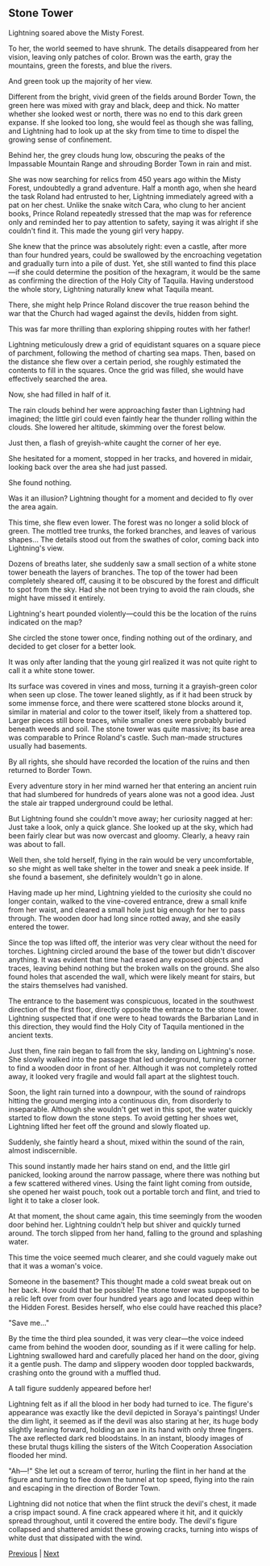 ## Stone Tower
Lightning soared above the Misty Forest.

To her, the world seemed to have shrunk. The details disappeared from her vision, leaving only patches of color. Brown was the earth, gray the mountains, green the forests, and blue the rivers.

And green took up the majority of her view.

Different from the bright, vivid green of the fields around Border Town, the green here was mixed with gray and black, deep and thick. No matter whether she looked west or north, there was no end to this dark green expanse. If she looked too long, she would feel as though she was falling, and Lightning had to look up at the sky from time to time to dispel the growing sense of confinement.

Behind her, the grey clouds hung low, obscuring the peaks of the Impassable Mountain Range and shrouding Border Town in rain and mist.

She was now searching for relics from 450 years ago within the Misty Forest, undoubtedly a grand adventure. Half a month ago, when she heard the task Roland had entrusted to her, Lightning immediately agreed with a pat on her chest. Unlike the snake witch Cara, who clung to her ancient books, Prince Roland repeatedly stressed that the map was for reference only and reminded her to pay attention to safety, saying it was alright if she couldn't find it. This made the young girl very happy.

She knew that the prince was absolutely right: even a castle, after more than four hundred years, could be swallowed by the encroaching vegetation and gradually turn into a pile of dust. Yet, she still wanted to find this place—if she could determine the position of the hexagram, it would be the same as confirming the direction of the Holy City of Taquila. Having understood the whole story, Lightning naturally knew what Taquila meant.

There, she might help Prince Roland discover the true reason behind the war that the Church had waged against the devils, hidden from sight.

This was far more thrilling than exploring shipping routes with her father!



Lightning meticulously drew a grid of equidistant squares on a square piece of parchment, following the method of charting sea maps. Then, based on the distance she flew over a certain period, she roughly estimated the contents to fill in the squares. Once the grid was filled, she would have effectively searched the area.



Now, she had filled in half of it.



The rain clouds behind her were approaching faster than Lightning had imagined; the little girl could even faintly hear the thunder rolling within the clouds. She lowered her altitude, skimming over the forest below.



Just then, a flash of greyish-white caught the corner of her eye.



She hesitated for a moment, stopped in her tracks, and hovered in midair, looking back over the area she had just passed.



She found nothing.



Was it an illusion? Lightning thought for a moment and decided to fly over the area again.



This time, she flew even lower. The forest was no longer a solid block of green. The mottled tree trunks, the forked branches, and leaves of various shapes... The details stood out from the swathes of color, coming back into Lightning's view.



Dozens of breaths later, she suddenly saw a small section of a white stone tower beneath the layers of branches. The top of the tower had been completely sheared off, causing it to be obscured by the forest and difficult to spot from the sky. Had she not been trying to avoid the rain clouds, she might have missed it entirely.



Lightning's heart pounded violently—could this be the location of the ruins indicated on the map?



She circled the stone tower once, finding nothing out of the ordinary, and decided to get closer for a better look.



It was only after landing that the young girl realized it was not quite right to call it a white stone tower.



Its surface was covered in vines and moss, turning it a grayish-green color when seen up close. The tower leaned slightly, as if it had been struck by some immense force, and there were scattered stone blocks around it, similar in material and color to the tower itself, likely from a shattered top. Larger pieces still bore traces, while smaller ones were probably buried beneath weeds and soil. The stone tower was quite massive; its base area was comparable to Prince Roland's castle. Such man-made structures usually had basements.



By all rights, she should have recorded the location of the ruins and then returned to Border Town.



Every adventure story in her mind warned her that entering an ancient ruin that had slumbered for hundreds of years alone was not a good idea. Just the stale air trapped underground could be lethal.



But Lightning found she couldn't move away; her curiosity nagged at her: Just take a look, only a quick glance. She looked up at the sky, which had been fairly clear but was now overcast and gloomy. Clearly, a heavy rain was about to fall.



Well then, she told herself, flying in the rain would be very uncomfortable, so she might as well take shelter in the tower and sneak a peek inside. If she found a basement, she definitely wouldn't go in alone.



Having made up her mind, Lightning yielded to the curiosity she could no longer contain, walked to the vine-covered entrance, drew a small knife from her waist, and cleared a small hole just big enough for her to pass through. The wooden door had long since rotted away, and she easily entered the tower.



Since the top was lifted off, the interior was very clear without the need for torches. Lightning circled around the base of the tower but didn't discover anything. It was evident that time had erased any exposed objects and traces, leaving behind nothing but the broken walls on the ground. She also found holes that ascended the wall, which were likely meant for stairs, but the stairs themselves had vanished.



The entrance to the basement was conspicuous, located in the southwest direction of the first floor, directly opposite the entrance to the stone tower. Lightning suspected that if one were to head towards the Barbarian Land in this direction, they would find the Holy City of Taquila mentioned in the ancient texts.



Just then, fine rain began to fall from the sky, landing on Lightning's nose. She slowly walked into the passage that led underground, turning a corner to find a wooden door in front of her. Although it was not completely rotted away, it looked very fragile and would fall apart at the slightest touch.



Soon, the light rain turned into a downpour, with the sound of raindrops hitting the ground merging into a continuous din, from disorderly to inseparable. Although she wouldn't get wet in this spot, the water quickly started to flow down the stone steps. To avoid getting her shoes wet, Lightning lifted her feet off the ground and slowly floated up.



Suddenly, she faintly heard a shout, mixed within the sound of the rain, almost indiscernible.



This sound instantly made her hairs stand on end, and the little girl panicked, looking around the narrow passage, where there was nothing but a few scattered withered vines. Using the faint light coming from outside, she opened her waist pouch, took out a portable torch and flint, and tried to light it to take a closer look.



At that moment, the shout came again, this time seemingly from the wooden door behind her. Lightning couldn't help but shiver and quickly turned around. The torch slipped from her hand, falling to the ground and splashing water.



This time the voice seemed much clearer, and she could vaguely make out that it was a woman's voice.



Someone in the basement? This thought made a cold sweat break out on her back. How could that be possible! The stone tower was supposed to be a relic left over from over four hundred years ago and located deep within the Hidden Forest. Besides herself, who else could have reached this place?



"Save me..."

By the time the third plea sounded, it was very clear—the voice indeed came from behind the wooden door, sounding as if it were calling for help. Lightning swallowed hard and carefully placed her hand on the door, giving it a gentle push. The damp and slippery wooden door toppled backwards, crashing onto the ground with a muffled thud.



A tall figure suddenly appeared before her!



Lightning felt as if all the blood in her body had turned to ice. The figure's appearance was exactly like the devil depicted in Soraya's paintings! Under the dim light, it seemed as if the devil was also staring at her, its huge body slightly leaning forward, holding an axe in its hand with only three fingers. The axe reflected dark red bloodstains. In an instant, bloody images of these brutal thugs killing the sisters of the Witch Cooperation Association flooded her mind.



"Ah—!" She let out a scream of terror, hurling the flint in her hand at the figure and turning to flee down the tunnel at top speed, flying into the rain and escaping in the direction of Border Town.



Lightning did not notice that when the flint struck the devil's chest, it made a crisp impact sound. A fine crack appeared where it hit, and it quickly spread throughout, until it covered the entire body. The devil's figure collapsed and shattered amidst these growing cracks, turning into wisps of white dust that dissipated with the wind.





[Previous](CH0149.md) | [Next](CH0151.md)
